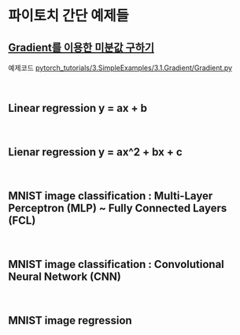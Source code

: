 
<br>

# 파이토치 간단 예제들

## [Gradient를 이용한 미분값 구하기](https://github.com/wooni-github/pytorch_tutorials/blob/main/3.SimpleExamples/3.1.Gradient/3.1.Gradient.md)
예제코드 [pytorch_tutorials/3.SimpleExamples/3.1.Gradient/Gradient.py](https://github.com/wooni-github/pytorch_tutorials/blob/main/3.SimpleExamples/3.1.Gradient/Gradient.py)



<br>

## Linear regression y = ax + b

<br>

## Lienar regression y = ax^2 + bx + c

<br>

## MNIST image classification : **M**ulti-**L**ayer **P**erceptron (**MLP**) ~ **F**ully **C**onnected **L**ayers (**FCL**)

<br>

## MNIST image classification : **C**onvolutional **N**eural **N**etwork (**CNN**)

<br>

## MNIST image regression